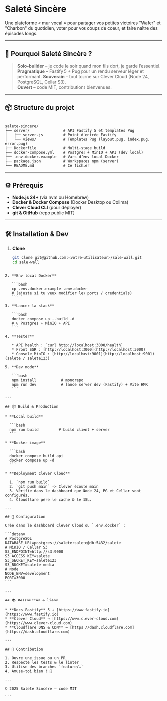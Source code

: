 
# Saleté Sincère

Une plateforme « mur vocal » pour partager vos petites victoires "Wafer" et "Charbon" du quotidien, voter pour vos coups de coeur, et faire naître des épisodes longs.

---

## 🚀 Pourquoi Saleté Sincère ?

> **Solo-builder** – je code le soir quand mon fils dort, je garde l’essentiel.  
> **Pragmatique** – Fastify 5 + Pug pour un rendu serveur léger et performant.
> **Souverain** – tout tourne sur Clever Cloud (Node 24, PostgreSQL, Cellar S3).  
> **Ouvert** – code MIT, contributions bienvenues.

---


## 📦 Structure du projet

```

salete-sincere/
├── server/               # API Fastify 5 et templates Pug
│   ├── server.js         # Point d’entrée Fastify
│   └── views/            # Templates Pug (layout.pug, index.pug, error.pug)
├── Dockerfile            # Multi-stage build
├── docker-compose.yml    # Postgres + MinIO + API (dev local)
├── .env.docker.example   # Vars d’env local Docker
├── package.json          # Workspaces npm (server)
└── README.md             # Ce fichier

````

---

## ⚙️ Prérequis

- **Node.js 24+** (via nvm ou Homebrew)  
- **Docker & Docker Compose** (Docker Desktop ou Colima)  
- **Clever Cloud CLI** (pour déployer)  
- **git & GitHub** (repo public MIT)

---

## 🛠 Installation & Dev

1. **Clone**  
   ```bash
   git clone git@github.com:<votre-utilisateur>/sale-wall.git
   cd sale-wall
````

2. **Env local Docker**

   ```bash
   cp .env.docker.example .env.docker
   # (ajuste si tu veux modifier les ports / credentials)
   ```

3. **Lancer la stack**

   ```bash
   docker compose up --build -d
   # ↳ Postgres + MinIO + API  
   ```

4. **Tester**

   * API health : `curl http://localhost:3000/health`
   * Front SSR : [http://localhost:3000](http://localhost:3000)
   * Console MinIO : [http://localhost:9001](http://localhost:9001) (salete / salete123)

5. **Dev mode**

   ```bash
   npm install           # monorepo
   npm run dev           # lance server dev (Fastify) + Vite HMR
   ```

---

## 📦 Build & Production

* **Local build**

  ```bash
  npm run build         # build client + server
  ```

* **Docker image**

  ```bash
  docker compose build api
  docker compose up -d
  ```

* **Deployment Clever Cloud**

  1. `npm run build`
  2. `git push main` -> Clever écoute main
  3. Vérifie dans le dashboard que Node 24, PG et Cellar sont configurés.
  4. Cloudflare gère le cache & le SSL.

---

## 📝 Configuration

Crée dans le dashboard Clever Cloud ou `.env.docker` :

```dotenv
# PostgreSQL
DATABASE_URL=postgres://salete:salete@db:5432/salete
# MinIO / Cellar S3
S3_ENDPOINT=http://s3:9000
S3_ACCESS_KEY=salete
S3_SECRET_KEY=salete123
S3_BUCKET=salete-media
# Node
NODE_ENV=development
PORT=3000
```

---

## 📚 Ressources & liens

* **Docs Fastify** 5 → [https://www.fastify.io](https://www.fastify.io)
* **Clever Cloud** → [https://www.clever-cloud.com](https://www.clever-cloud.com)
* **Cloudflare DNS & CDN** → [https://dash.cloudflare.com](https://dash.cloudflare.com)

---

## 🤝 Contribution

1. Ouvre une issue ou un PR
2. Respecte les tests & le linter
3. Utilise des branches `feature/…`
4. Amuse-toi bien ! 🎉

---

© 2025 Saleté Sincère – code MIT

```
